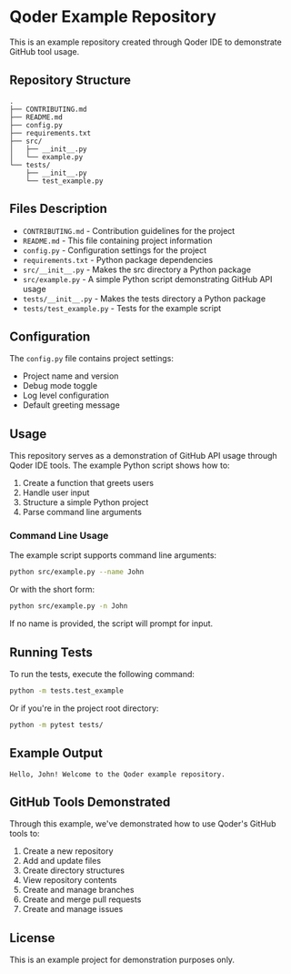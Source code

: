 # Qoder Example Repository

This is an example repository created through Qoder IDE to demonstrate GitHub tool usage.

## Repository Structure

```
.
├── CONTRIBUTING.md
├── README.md
├── config.py
├── requirements.txt
├── src/
│   ├── __init__.py
│   └── example.py
└── tests/
    ├── __init__.py
    └── test_example.py
```

## Files Description

- `CONTRIBUTING.md` - Contribution guidelines for the project
- `README.md` - This file containing project information
- `config.py` - Configuration settings for the project
- `requirements.txt` - Python package dependencies
- `src/__init__.py` - Makes the src directory a Python package
- `src/example.py` - A simple Python script demonstrating GitHub API usage
- `tests/__init__.py` - Makes the tests directory a Python package
- `tests/test_example.py` - Tests for the example script

## Configuration

The `config.py` file contains project settings:
- Project name and version
- Debug mode toggle
- Log level configuration
- Default greeting message

## Usage

This repository serves as a demonstration of GitHub API usage through Qoder IDE tools. The example Python script shows how to:

1. Create a function that greets users
2. Handle user input
3. Structure a simple Python project
4. Parse command line arguments

### Command Line Usage

The example script supports command line arguments:

```bash
python src/example.py --name John
```

Or with the short form:

```bash
python src/example.py -n John
```

If no name is provided, the script will prompt for input.

## Running Tests

To run the tests, execute the following command:

```bash
python -m tests.test_example
```

Or if you're in the project root directory:

```bash
python -m pytest tests/
```

## Example Output

```
Hello, John! Welcome to the Qoder example repository.
```

## GitHub Tools Demonstrated

Through this example, we've demonstrated how to use Qoder's GitHub tools to:

1. Create a new repository
2. Add and update files
3. Create directory structures
4. View repository contents
5. Create and manage branches
6. Create and merge pull requests
7. Create and manage issues

## License

This is an example project for demonstration purposes only.